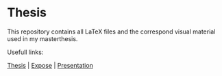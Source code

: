 # Thesis

This repository contains all LaTeX files and the correspond visual material used in my masterthesis.

Usefull links:

[Thesis](thesis/thesis.pdf)  | [Expose](expose/expose.pdf) | [Presentation](presentation/presentation.pdf)

